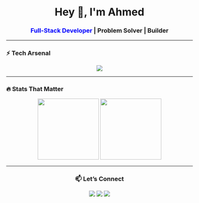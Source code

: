 <!-- Blazing GitHub Profile README -->

<h1 align="center">Hey 👋, I'm Ahmed</h1>
<h3 align="center">
  <font color="blue">Full-Stack Developer</font> | Problem Solver | Builder
</h3>
<!-- <h3 align="center">
  <img src="https://img.shields.io/badge/Full--Stack%20Developer-blue?style=for-the-badge" />   <img src="https://img.shields.io/badge/Problem%20Solver-blue?style=for-the-badge" /> &  <img src="https://img.shields.io/badge/Builder-blue?style=for-the-badge" />
</h3> -->


---

### ⚡ Tech Arsenal
<!--<p align="center">
  <img src="https://skillicons.dev/icons?i=html,css,js,react,nextjs,tailwind,GSAP,nodejs,express,mongodb,git,github,linux,docker,notion" />
</p>-->
<p align="center">
  <img src="https://go-skill-icons.vercel.app/api/icons?i=html,css,js,react,tailwind,gsap,nodejs,express,mongodb,git,github,notion,linux,appwrite,arcjet&theme=dark&perline=5" />
</p>


---

### 🔥 Stats That Matter
<p align="center">
  <img src="https://github-readme-stats.vercel.app/api?username=GRACE-wDEV&show_icons=true&theme=radical" height="165"/>
  <img src="https://streak-stats.demolab.com?user=GRACE-wDEV&theme=radical" height="165"/>
</p>

---

<!--### 🚀 Projects
- 🌐 [Hack Club Gharbiya Website](#)  
- 📝 [MERN Blog App](#)  
- 🎨 [Portfolio Website](#) 

--- -->

<h3 align="center">📫 Let’s Connect</h3>
<p align="center">
  <a href="https://linkedin.com/in/ahmed1-4emad2"><img src="https://img.shields.io/badge/-LinkedIn-blue?style=for-the-badge&logo=linkedin" /></a>
  <a href="mailto:ahmed.e.eltabbakh@gmail.com"><img src="https://img.shields.io/badge/-Email-red?style=for-the-badge&logo=gmail" /></a>
  <a href="https://ahmed-eltabbakh.com"><img src="https://img.shields.io/badge/-Portfolio-black?style=for-the-badge&logo=vercel" /></a>
</p>
